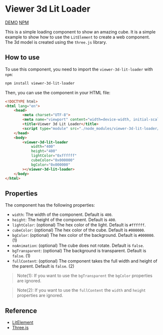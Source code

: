 # Viewer 3d Lit Loader

[DEMO](https://salvatorelaspata.github.io/viewer-3d-lit-loader/)
[NPM](https://www.npmjs.com/package/viewer-3d-lit-loader)

This is a simple loading component to show an amazing cube. It is a simple example to show how to use the `LitElement` to create a web component. The 3d model is created using the `three.js` library.

## How to use

To use this component, you need to import the `viewer-3d-lit-loader` with `npm`:
    
```bash
npm install viewer-3d-lit-loader
```

Then, you can use the component in your HTML file:

```html
<!DOCTYPE html>
<html lang="en">
    <head>
        <meta charset="UTF-8">
        <meta name="viewport" content="width=device-width, initial-scale=1.0">
        <title>Viewer 3d Lit Loader</title>
        <script type="module" src="./node_modules/viewer-3d-lit-loader/dist/viewer-3d-lit-loader.js"></script>
    </head>
    <body>
        <viewer-3d-lit-loader
            width="400"
            height="400"
            lightColor="0xffffff"
            cubeColor="0x000000"
            bgColor="0x000000"
        ></viewer-3d-lit-loader>
    </body>
</html>
```

## Properties

The component has the following properties:

- `width`: The width of the component. Default is `400`.
- `height`: The height of the component. Default is `400`.
- `lightColor`: (optional) The hex color of the light. Default is `#ffffff`.
- `cubeColor`: (optional) The hex color of the cube. Default is `#000000`.
- `bgColor`: (optional) The hex color of the background. Default is `#000000`. (1)
- `noAnimation`: (optional) The cube does not rotate. Default is `false`.
- `bgTransparent`: (optional) The background is transparent. Default is `false`. (1)
- `fullContent`: (optional) The component takes the full width and height of the parent. Default is `false`. (2)

>  Note(1): If you want to use the `bgTransparent` the `bgColor` properties are ignored.

> Note(2): If you want to use the `fullContent` the `width` and `height` properties are ignored.

## Reference

- [LitElement](https://lit.dev/docs/components/)
- [Three.js](https://threejs.org/)